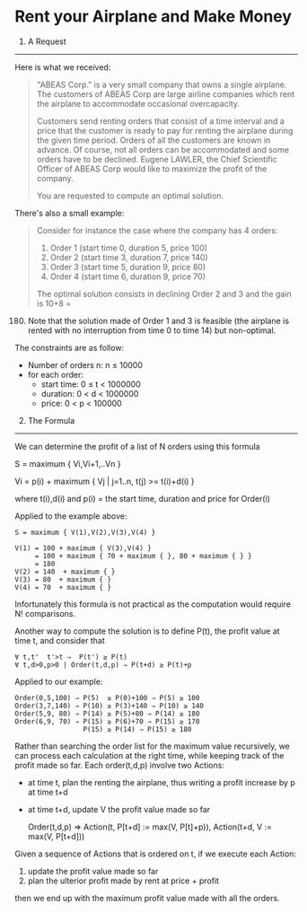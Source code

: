 Rent your Airplane and Make Money
=================================
1. A Request
------------

Here is what we received:

> "ABEAS Corp." is a very small company that owns a single airplane. The customers
of ABEAS Corp are large airline companies which rent the airplane to accommodate
occasional overcapacity.
>
> Customers send renting orders that consist of a time interval and a price that
the customer is ready to pay for renting the airplane during the given time
period. Orders of all the customers are known in advance. Of course, not all
orders can be accommodated and some orders have to be declined. Eugene LAWLER,
the Chief Scientific Officer of ABEAS Corp would like to maximize the profit of
the company.
>
> You are requested to compute an optimal solution.

There's also a small example:

> Consider for instance the case where the company has 4 orders:
>
> 1.  Order 1 (start time 0, duration 5, price 100)
> 2.  Order 2 (start time 3, duration 7, price 140)
> 3.  Order 3 (start time 5, duration 9, price 80)
> 4.  Order 4 (start time 6, duration 9, price 70)
> 
> The optimal solution consists in declining Order 2 and 3 and the gain is 10+8 =
180. Note that the solution made of Order 1 and 3 is feasible (the airplane is
rented with no interruption from time 0 to time 14) but non-optimal.

The constraints are as follow:

- Number of orders n: n ≤ 10000
- for each order:
    - start time: 0 ≤ t \< 1000000
    - duration: 0 \< d \< 1000000
    - price: 0 \< p \< 100000


2. The Formula
--------------

We can determine the profit of a list of N orders using this formula

S = maximum { Vi,Vi+1,..Vn }
 
Vi = p(i) + maximum { Vj | j=1..n, t(j) >= t(i)+d(i) }

where t(i),d(i) and p(i) = the start time, duration and price for Order(i)

Applied to the example above:

    S = maximum { V(1),V(2),V(3),V(4) }

    V(1) = 100 + maximum { V(3),V(4) }
         = 100 + maximum { 70 + maximum { }, 80 + maximum { } }
         = 180
    V(2) = 140  + maximum { }
    V(3) = 80  + maximum { }
    V(4) = 70  + maximum { }

Infortunately this formula is not practical as the computation would require N! comparisons.

Another way to compute the solution is to define P(t), the profit value at time t, and consider that

    ∀ t,t'  t'>t ⇒  P(t') ≥ P(t) 
    ∀ t,d>0,p>0 | Order(t,d,p) ⇒ P(t+d) ≥ P(t)+p  
    
Applied to our example:

    Order(0,5,100) ⇒ P(5)  ≥ P(0)+100 ⇒ P(5) ≥ 100
    Order(3,7,140) ⇒ P(10) ≥ P(3)+140 ⇒ P(10) ≥ 140
    Order(5,9, 80) ⇒ P(14) ≥ P(5)+80 ⇒ P(14) ≥ 180
    Order(6,9, 70) ⇒ P(15) ≥ P(6)+70 ⇒ P(15) ≥ 170
                     P(15) ≥ P(14) ⇒ P(15) ≥ 180 

Rather than searching the order list for the maximum value recursively, we can process each calculation at the right time, while keeping track of the profit made so far. Each order(t,d,p) involve two Actions:

- at time t, plan the renting the airplane, thus writing a profit increase by p at time t+d
- at time t+d, update V the profit value made so far

    Order(t,d,p) ⇒ Action(t, P[t+d] := max(V, P[t]+p)), Action(t+d, V := max(V, P[t+d]))

Given a sequence of Actions that is ordered on t, if we execute each Action:

1. update the profit value made so far
2. plan the ulterior profit made by rent at price + profit 

then we end up with the maximum profit value made with all the orders.

